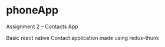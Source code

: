 # phoneApp

Assignment 2 – Contacts App

Basic react native Contact application made using redux-thunk 

